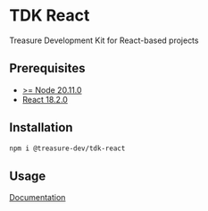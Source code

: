 # TDK React

Treasure Development Kit for React-based projects

## Prerequisites

- [>= Node 20.11.0](https://nodejs.org/en)
- [React 18.2.0](https://github.com/facebook/react/blob/main/CHANGELOG.md#1820-june-14-2022)

## Installation

```bash
npm i @treasure-dev/tdk-react
```

## Usage

[Documentation](https://tdk-docs.treasure.lol/react/getting-started)
